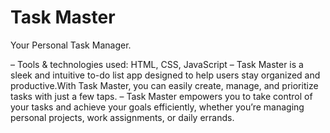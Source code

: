 # Task Master

Your Personal Task Manager.

– Tools & technologies used: HTML, CSS, JavaScript
– Task Master is a sleek and intuitive to-do list app designed to help users stay organized and productive.With Task
Master, you can easily create, manage, and prioritize tasks with just a few taps.
– Task Master empowers you to take control of your tasks and achieve your goals efficiently, whether you’re managing
personal projects, work assignments, or daily errands.
